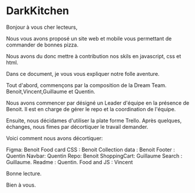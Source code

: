 # DarkKitchen
Bonjour à vous cher lecteurs,

Nous vous avons proposé un site web et mobile vous permettant de commander de bonnes pizza.

Nous avons du donc mettre à contribution nos skils en javascript, css et html.

Dans ce document, je vous vous expliquer notre folle aventure. 

Tout d'abord, commençons par la composition de la Dream Team. Benoit,Vincent,Guillaume et Quentin.

Nous avons commencer par désigné un Leader d'équipe en la présence de Benoit. Il est en charge de gérer le repo et la coordination de l'équipe.

Ensuite, nous décidames d'utiliser la plate forme Trello. Après quelques, échanges, nous fimes par décortiquer le travail demander.

Voici comment nous avons décortiquer:

Figma: Benoit
Food card CSS : Benoit
Collection data : Benoit
Footer : Quentin
Navbar: Quentin
Repo: Benoit
ShoppingCart: Guillaume
Search : Guillaume.
Readme : Quentin.
Food and JS : Vincent

 Bonne lecture.

 Bien à vous.
